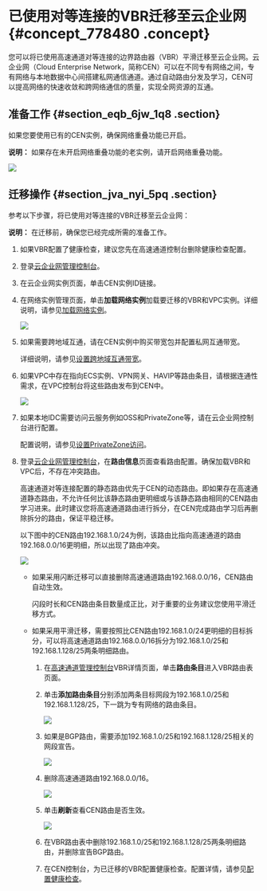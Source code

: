 # 已使用对等连接的VBR迁移至云企业网 {#concept_778480 .concept}

您可以将已使用高速通道对等连接的边界路由器（VBR）平滑迁移至云企业网。云企业网（Cloud Enterprise Network，简称CEN）可以在不同专有网络之间，专有网络与本地数据中心间搭建私网通信通道。通过自动路由分发及学习，CEN可以提高网络的快速收敛和跨网络通信的质量，实现全网资源的互通。

## 准备工作 {#section_eqb_6jw_1q8 .section}

如果您要使用已有的CEN实例，确保网络重叠功能已开启。

**说明：** 如果存在未开启网络重叠功能的老实例，请开启网络重叠功能。

![](http://static-aliyun-doc.oss-cn-hangzhou.aliyuncs.com/assets/img/630333/156897310049935_zh-CN.png)

## 迁移操作 {#section_jva_nyi_5pq .section}

参考以下步骤，将已使用对等连接的VBR迁移至云企业网：

**说明：** 在迁移前，确保您已经完成所需的准备工作。

1.  如果VBR配置了健康检查，建议您先在高速通道控制台删除健康检查配置。
2.  登录[云企业网管理控制台](https://cen.console.aliyun.com)。
3.  在云企业网实例页面，单击CEN实例ID链接。
4.  在网络实例管理页面，单击**加载网络实例**加载要迁移的VBR和VPC实例。详细说明，请参见[加载网络实例](../intl.zh-CN/用户指南/管理网络实例/加载网络实例.md#)。

    ![](http://static-aliyun-doc.oss-cn-hangzhou.aliyuncs.com/assets/img/630370/156897310149948_zh-CN.png)

5.  如果需要跨地域互通，请在CEN实例中购买带宽包并配置私网互通带宽。

    详细说明，请参见[设置跨地域互通带宽](../intl.zh-CN/用户指南/管理跨地域互通带宽/设置跨地域互通带宽.md#section_gtq_n5n_tdb)。

6.  如果VPC中存在指向ECS实例、VPN网关、HAVIP等路由条目，请根据连通性需求，在VPC控制台将这些路由发布到CEN中。

    ![](http://static-aliyun-doc.oss-cn-hangzhou.aliyuncs.com/assets/img/630439/156897310149940_zh-CN.png)

7.  如果本地IDC需要访问云服务例如OSS和PrivateZone等，请在云企业网控制台进行配置。

    配置说明，请参见[设置PrivateZone访问](../intl.zh-CN/用户指南/访问云服务/设置PrivateZone访问.md#)。

8.  登录[云企业网管理控制台](https://cen.console.aliyun.com)，在**路由信息**页面查看路由配置。确保加载VBR和VPC后，不存在冲突路由。

    高速通道对等连接配置的静态路由优先于CEN的动态路由。即如果存在高速通道静态路由，不允许任何比该静态路由更明细或与该静态路由相同的CEN路由学习进来。此时建议您将高速通道路由进行拆分，在CEN完成路由学习后再删除拆分的路由，保证平稳迁移。

    以下图中的CEN路由192.168.1.0/24为例，该路由比指向高速通道的路由192.168.0.0/16更明细，所以出现了路由冲突。

    ![](http://static-aliyun-doc.oss-cn-hangzhou.aliyuncs.com/assets/img/630370/156897310149949_zh-CN.png)

    -   如果采用闪断迁移可以直接删除高速通道路由192.168.0.0/16，CEN路由自动生效。

        闪段时长和CEN路由条目数量成正比，对于重要的业务建议您使用平滑迁移方式。

    -   如果采用平滑迁移，需要按照比CEN路由192.168.1.0/24更明细的目标拆分，可以将高速通道路由192.168.0.0/16拆分为192.168.1.0/25和192.168.1.128/25两条明细路由。
        1.  在[高速通道管理控制台](https://expressconnectnext.console.aliyun.com)VBR详情页面，单击**路由条目**进入VBR路由表页面。
        2.  单击**添加路由条目**分别添加两条目标网段为192.168.1.0/25和192.168.1.128/25，下一跳为专有网络的路由条目。

            ![](http://static-aliyun-doc.oss-cn-hangzhou.aliyuncs.com/assets/img/630370/156897310149950_zh-CN.png)

        3.  如果是BGP路由，需要添加192.168.1.0/25和192.168.1.128/25相关的网段宣告。

            ![](http://static-aliyun-doc.oss-cn-hangzhou.aliyuncs.com/assets/img/630370/156897310149951_zh-CN.png)

        4.  删除高速通道路由192.168.0.0/16。

            ![](http://static-aliyun-doc.oss-cn-hangzhou.aliyuncs.com/assets/img/630370/156897310149952_zh-CN.png)

        5.  单击**刷新**查看CEN路由是否生效。

            ![](http://static-aliyun-doc.oss-cn-hangzhou.aliyuncs.com/assets/img/630370/156897310149953_zh-CN.png)

        6.  在VBR路由表中删除192.168.1.0/25和192.168.1.128/25两条明细路由，并删除宣告BGP路由。
        7.  在CEN控制台，为已迁移的VBR配置健康检查。配置详情，请参见[配置健康检查](../intl.zh-CN/用户指南/健康检查/设置健康检查.md#section_hv3_qzn_tdb)。

